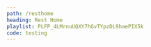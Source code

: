 ```yaml
---
path: /resthome
heading: Rest Home
playlist: PLFP_4LMrnuUQXY7hGvTYpzDL9haePIX5k
code: testing
---
```


